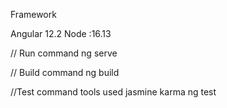 Framework

Angular 12.2
Node :16.13

// Run command
ng serve

// Build command 
ng build

//Test command
tools used jasmine karma
ng test
